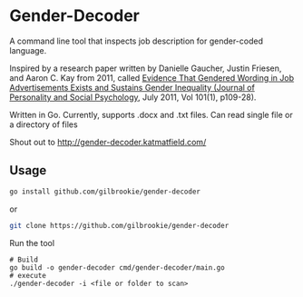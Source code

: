 # Gender-Decoder

A command line tool that inspects job description for gender-coded language.

Inspired by a research paper written by Danielle Gaucher, Justin Friesen, and Aaron C. Kay from 2011, called [Evidence That Gendered Wording in Job Advertisements Exists and Sustains Gender Inequality (Journal of Personality and Social Psychology](http://gender-decoder.katmatfield.com/static/documents/Gaucher-Friesen-Kay-JPSP-Gendered-Wording-in-Job-ads.pdf), July 2011, Vol 101(1), p109-28).

Written in Go.  Currently, supports .docx and .txt files.  Can read single file or a directory of files

Shout out to http://gender-decoder.katmatfield.com/ 

## Usage

```bash
go install github.com/gilbrookie/gender-decoder
````
or 
```bash
git clone https://github.com/gilbrookie/gender-decoder
```

Run the tool
```
# Build
go build -o gender-decoder cmd/gender-decoder/main.go
# execute
./gender-decoder -i <file or folder to scan>
```